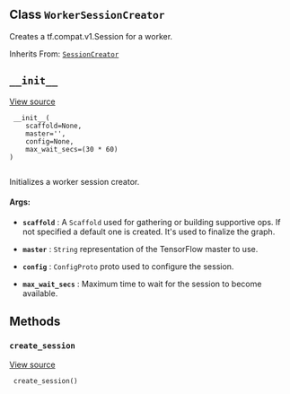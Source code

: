 

## Class  `WorkerSessionCreator` 
Creates a tf.compat.v1.Session for a worker.

Inherits From: [ `SessionCreator` ](https://tensorflow.google.cn/api_docs/python/tf/compat/v1/train/SessionCreator)



##  `__init__` 
[View source](https://github.com/tensorflow/tensorflow/blob/r2.0/tensorflow/python/training/monitored_session.py#L654-L672)



```
 __init__(
    scaffold=None,
    master='',
    config=None,
    max_wait_secs=(30 * 60)
)
 
```

Initializes a worker session creator.



#### Args:

- **`scaffold`** : A  `Scaffold`  used for gathering or building supportive ops. If
not specified a default one is created. It's used to finalize the graph.

- **`master`** :  `String`  representation of the TensorFlow master to use.

- **`config`** :  `ConfigProto`  proto used to configure the session.

- **`max_wait_secs`** : Maximum time to wait for the session to become available.



## Methods


###  `create_session` 
[View source](https://github.com/tensorflow/tensorflow/blob/r2.0/tensorflow/python/training/monitored_session.py#L685-L688)



```
 create_session()
 
```

